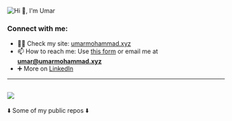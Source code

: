 ![Hi 👋, I'm Umar](https://github.com/user-attachments/assets/ef35a9ca-31c2-4216-9ff5-1056513e39c7)



<h3 align="left">Connect with me:</h3>

- 👨‍💻 Check my site: <a href="http://umarmohammad.xyz/" target="_blank">umarmohammad.xyz</a>
- 📫 How to reach me: Use [this form](https://umarmohammad.xyz/contact.html) or email me at **umar@umarmohammad.xyz**
- ➕ More on <a href="https://www.linkedin.com/in/umar-mohammad-riaz/" target="_blank">LinkedIn</a>

---

![](https://quotes-github-readme.vercel.app/api?type=horizontal&theme=radical)
---

<p align="justify">
  ⬇️ Some of my public repos ⬇️
</p>
